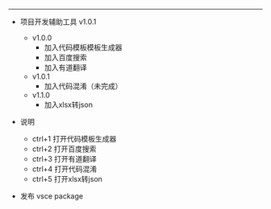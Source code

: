 ------------------------------------------------------------------------------------------------------------------

- 项目开发辅助工具 v1.0.1
    - v1.0.0
        - 加入代码模板模板生成器
        - 加入百度搜索
        - 加入有道翻译
    - v1.0.1
        - 加入代码混淆（未完成）
    - v1.1.0
        - 加入xlsx转json

- 说明
    - ctrl+1 打开代码模板生成器
    - ctrl+2 打开百度搜索
    - ctrl+3 打开有道翻译
    - ctrl+4 打开代码混淆
    - ctrl+5 打开xlsx转json

- 发布
    vsce package


